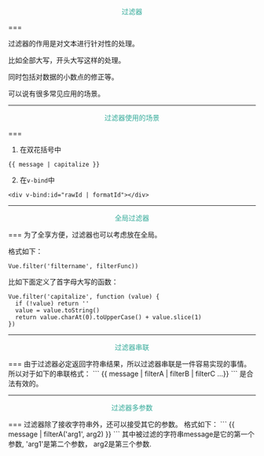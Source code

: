 <p style="color:#3A9;text-align:center;">过滤器</p>
===

过滤器的作用是对文本进行针对性的处理。

比如全部大写，开头大写这样的处理。

同时包括对数据的小数点的修正等。

可以说有很多常见应用的场景。

---
<p style="color:#3A9;text-align:center;">过滤器使用的场景</p>
===

1. 在双花括号中


```
{{ message | capitalize }}
```

2. 在`v-bind`中

```
<div v-bind:id="rawId | formatId"></div>
```

---
<p style="color:#3A9;text-align:center;">全局过滤器</p>
===
为了全享方便，过滤器也可以考虑放在全局。

格式如下：

```
Vue.filter('filtername', filterFunc))
```

比如下面定义了首字母大写的函数：
```
Vue.filter('capitalize', function (value) {
  if (!value) return ''
  value = value.toString()
  return value.charAt(0).toUpperCase() + value.slice(1)
})
```

---
<p style="color:#3A9;text-align:center;">过滤器串联</p>
===
由于过滤器必定返回字符串结果，所以过滤器串联是一件容易实现的事情。
所以对于如下的串联格式：
```
{{ message | filterA | filterB | filterC ...}}
```
是合法有效的。

---

<p style="color:#3A9;text-align:center;">过滤器多参数</p>
===
过滤器除了接收字符串外，还可以接受其它的参数。
格式如下：
```
{{ message | filterA('arg1', arg2) }}
```
其中被过滤的字符串message是它的第一个参数, 'arg1'是第二个参数， arg2是第三个参数.






